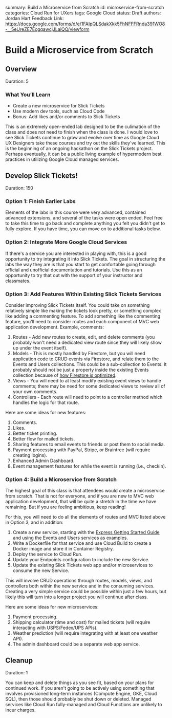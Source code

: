 summary: Build a Microservice from Scratch
id: microservice-from-scratch
categories: Cloud Run for UXers
tags: Google Cloud
status: Draft
authors: Jordan Hart
Feedback Link: https://docs.google.com/forms/d/e/1FAIpQLSdakXkk5FhNFFFRnda391WO8-__5eUreZE7EcgqawcjJLaiQQ/viewform

# Build a Microservice from Scratch
<!-- ------------------------ -->
## Overview
Duration: 5

### What You’ll Learn
- Create a new microservice for Slick Tickets
- Use modern dev tools, such as Cloud Code
- Bonus: Add likes and/or comments to Slick Tickets

This is an extremely open-ended lab designed to be the culimation of the class and does not need to finish when the class is done. I would love to see Slick Tickets continue to grow and evolve over time as Google Cloud UX Designers take these courses and try out the skills they've learned. This is the beginning of an ongoing hackathon on the Slick Tickets project. Perhaps eventually, it can be a public living example of hypermodern best practices in utilizing Google Cloud managed services.

<!-- ------------------------ -->
## Develop Slick Tickets!
Duration: 150

### Option 1: Finish Earlier Labs
Elements of the labs in this course were very advanced, contained advanced extensions, and several of the tasks were open ended. Feel free to take this time to go back and complete anything you felt you didn't get to fully explore. If you have time, you can move on to additional tasks below. 

### Option 2: Integrate More Google Cloud Services
If there's a service you are interested in playing with, this is a good opportunity to try integrating it into Slick Tickets. The goal in structuring the labs the way they are is that you start to get comfortable going through official and unofficial documentation and tutorials. Use this as an opportunity to try that out with the support of your instructor and classmates.

### Option 3: Add Features Within Existing Slick Tickets Services
Consider improving Slick Tickets itself. You could take on something relatively simple like making the tickets look pretty, or something complex like adding a commenting feature. To add something like the commenting feature, you'll need to consider routes and each component of MVC web application development. Example, comments:
1. Routes - Add new routes to create, edit, and delete comments (you probably won't need a dedicated view route since they will likely show up under the event itself).
2. Models - This is mostly handled by Firestore, but you will need application code to CRUD events via Firestore, and relate them to the Events and Users collections. This could be a sub-collection to Events. It probably should not be just a property inside the existing Events collection because of [how Firestore is optimized](https://firebase.google.com/docs/firestore/data-model). 
3. Views - You will need to at least modify existing event views to handle comments; there may be need for some dedicated views to review all of your own comments. 
4. Controllers - Each route will need to point to a controller method which handles the logic for that route.

Here are some ideas for new features:
1. Comments.
2. Likes.
3. Better ticket printing.
4. Better flow for mailed tickets.
5. Sharing features to email events to friends or post them to social media.
6. Payment processing with PayPal, Stripe, or Braintree (will require creating logins).
7. Enhanced Admin Dashboard.
8. Event management features for while the event is running (i.e., checkin).

### Option 4: Build a Microservice from Scratch
The highest goal of this class is that attendees would create a microservice from scratch. That is not for everyone, and if you are new to MVC web application development, that will be quite a stretch in the time we have remaining. But if you are feeling ambitious, keep reading!

For this, you will need to do all the elements of routes and MVC listed above in Option 3, and in addition:
1. Create a new service, starting with the [Express Getting Started Guide](https://expressjs.com/en/starter/installing.html) and using the Events and Users services as examples.
2. Write a Dockerfile for that service and use Cloud Build to create a Docker image and store it in Container Registry. 
3. Deploy the service to Cloud Run. 
4. Update your Endpoints configuration to include the new Service. 
5. Update the existing Slick Tickets web app and/or microservices to consume the new Service. 

This will involve CRUD operations through routes, models, views, and controllers both within the new service and in the consuming services. Creating a very simple service could be possible within just a few hours, but likely this will turn into a longer project you will continue after class.

Here are some ideas for new microservices:
1. Payment processing.
2. Shipping calculator (time and cost) for mailed tickets (will require interacting with USPS/Fedex/UPS APIs).
3. Weather prediction (will require integrating with at least one weather API).
4. The admin dashboard could be a separate web app service.

<!-- ------------------------ -->
## Cleanup
Duration: 1

You can keep and delete things as you see fit, based on your plans for continued work. If you aren't going to be actively using something that involves provisioned long-term instances (Compute Engine, GKE, Cloud SQL), then those should probably be shut down or deleted. Managed services like Cloud Run fully-managed and Cloud Functions are unlikely to incur charges.
